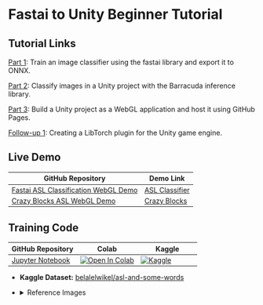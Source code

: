 # Fastai to Unity Beginner Tutorial
## Tutorial Links

[Part 1](https://christianjmills.com/posts/fastai-to-unity-tutorial/part-1/): Train an image classifier using the fastai library and export it to ONNX.

[Part 2](https://christianjmills.com/posts/fastai-to-unity-tutorial/part-2/): Classify images in a Unity project with the Barracuda inference library. 

[Part 3](https://christianjmills.com/posts/fastai-to-unity-tutorial/part-3/): Build a Unity project as a WebGL application and host it using GitHub Pages. 

[Follow-up 1](https://christianjmills.com/posts/fastai-libtorch-unity-tutorial/part-1/): Creating a LibTorch plugin for the Unity game engine.



## Live Demo

| GitHub Repository    | Demo Link      |
| --------------------------------- | ------------------------------------------------------------ |
| [Fastai ASL Classification WebGL Demo](https://github.com/cj-mills/Fastai-ASL-Classification-WebGL-Demo) | [ASL Classifier](https://cj-mills.github.io/Fastai-ASL-Classification-WebGL-Demo/) |
| [Crazy Blocks ASL WebGL Demo](https://github.com/cj-mills/Crazy-Blocks-ASL-WebGL-Demo) | [Crazy Blocks](https://cj-mills.github.io/Crazy-Blocks-ASL-WebGL-Demo/) |



## Training Code

| GitHub Repository                                            | Colab                                                        | &nbsp;&nbsp;&nbsp;&nbsp;&nbsp;&nbsp;&nbsp;&nbsp;Kaggle&nbsp;&nbsp;&nbsp;&nbsp;&nbsp;&nbsp;&nbsp;&nbsp;                                                       |
| ------------------------------------------------------------ | ------------------------------------------------------------ | ------------------------------------------------------------ |
| [Jupyter Notebook](https://github.com/cj-mills/fastai-to-unity-tutorial/blob/main/notebooks/Fastai-to-Unity-Tutorial.ipynb) | [![Open In Colab](https://colab.research.google.com/assets/colab-badge.svg)](https://colab.research.google.com/github/cj-mills/fastai-to-unity-tutorial/blob/main/notebooks/Fastai-to-Unity-Tutorial.ipynb) | [![Kaggle](https://kaggle.com/static/images/open-in-kaggle.svg)](https://kaggle.com/kernels/welcome?src=https://github.com/cj-mills/fastai-to-unity-tutorial/blob/main/notebooks/Fastai-to-Unity-Tutorial.ipynb) |

* **Kaggle Dataset:** [belalelwikel/asl-and-some-words](https://www.kaggle.com/datasets/belalelwikel/asl-and-some-words)
<ul><li><p>
<details><summary>Reference Images</summary><br/>

| Class    | Image                                              |
| --------- | ------------------------------------------------------------ |
| 0_OR_O    | ![O1](./images/O1.jpg) |
| 1         | ![ONE_0](./images/ONE_0.jpg) |
| 2_OR_V    | ![TWO_34](./images/TWO_34.jpg) |
| 3         | ![THREE_0](./images/THREE_0.jpg) |
| 4         | ![FOUR_0](./images/FOUR_0.jpg) |
| 5         | ![FIVE_0](./images/FIVE_0.jpg) |
| 6_OR_W    | ![W0](./images/W0.jpg) |
| 7         | ![SEVEN_0](./images/SEVEN_0.jpg) |
| 8         | ![EIGHT_0](./images/EIGHT_0.jpg) |
| 9         | ![NINE_0](./images/NINE_0.jpg) |
| A         | ![A_0](./images/A_0.jpg) |
| B         | ![B429](./images/B429.jpg) |
| C         | ![C171](./images/C171.jpg) |
| D         | ![D205](./images/D205.jpg) |
| E         | ![E430](./images/E430.jpg) |
| F         | ![F1249](./images/F1249.jpg) |
| G         | ![G3](./images/G3.jpg) |
| H         | ![H1](./images/H1.jpg) |
| I         | ![I1](./images/I1.jpg) |
| J         | ![J1](./images/J1.jpg) |
| K         | ![K_0](./images/K_0.jpg) |
| L         | ![L1](./images/L1.jpg) |
| M         | ![M1](./images/M1.jpg) |
| N         | ![N1](./images/N1.jpg) |
| O_OR_0    | ![O1](./images/O1.jpg) |
| P         | ![P1](./images/P1.jpg) |
| Q         | ![Q1](./images/Q1.jpg) |
| R         | ![R1](./images/R1.jpg) |
| S         | ![S1](./images/S1.jpg) |
| T         | ![T0](./images/T0.jpg) |
| U         | ![U1](./images/U1.jpg) |
| V_OR_2    | ![TWO_34](./images/TWO_34.jpg) |
| W_OR_6    | ![W0](./images/W0.jpg) |
| X         | ![X0](./images/X0.jpg) |
| Y         | ![Y1](./images/Y1.jpg) |
| Z         | ![Z1](./images/Z1.jpg) |
| Baby      | ![Baby_0](./images/Baby_0.jpg) |
| Brother   | ![Brother_0](./images/Brother_0.jpg) |
| Dont_Like | ![Dont_like_0](./images/Dont_like_0.jpg) |
| Friend    | ![Friend_0](./images/Friend_0.jpg) |
| Help      | ![Help_0](./images/Help_0.jpg) |
| House     | ![House_0](./images/House_0.jpg) |
| Like      | ![Like_0](./images/Like_0.jpg) |
| Love      | ![Love_0](./images/Love_0.jpg) |
| Make      | ![Make_0](./images/Make_0.jpg) |
| More      | ![More_0](./images/More_0.jpg) |
| Name      | ![Name_0](./images/Name_0.jpg) |
| No        | ![No_0](./images/No_0.jpg) |
| Pay       | ![Pay_0](./images/Pay_0.jpg) |
| Play      | ![Play_0](./images/Play_0.jpg) |
| Stop      | ![Stop_0](./images/Stop_0.jpg) |
| With      | ![With_0](./images/With_0.jpg) |
| Yes       | ![Yes_0](./images/Yes_0.jpg) |
| nothing   | ![nothing1](./images/nothing1.jpg) |
</details>
</p></li></ul>


